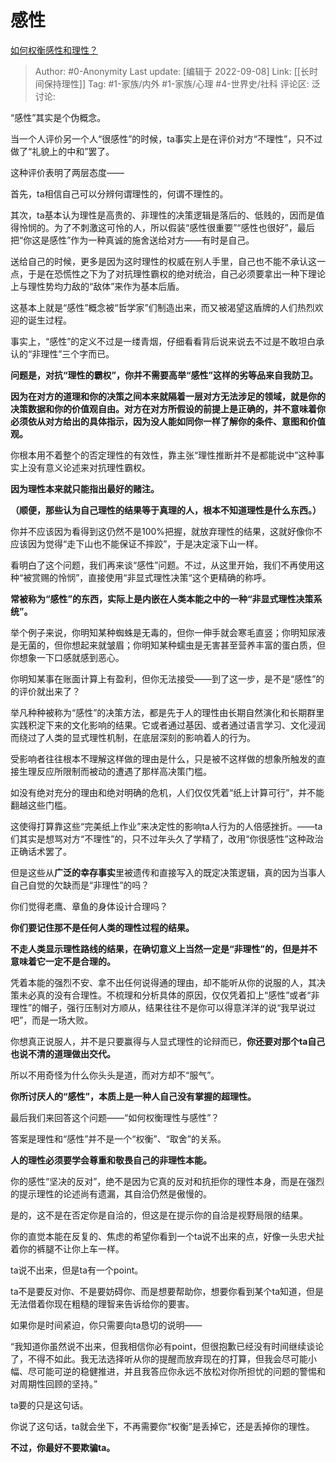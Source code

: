 # 感性
[如何权衡感性和理性？](https://www.zhihu.com/question/23169298/answer/1883853598)

> Author: #0-Anonymity
> Last update: [编辑于 2022-09-08]
> Link: [[长时间保持理性]]
> Tag: #1-家族/内外 #1-家族/心理 #4-世界史/社科
> 评论区:
> 泛讨论:

“感性”其实是个伪概念。

当一个人评价另一个人“很感性”的时候，ta事实上是在评价对方“不理性”，只不过做了“礼貌上的中和”罢了。

这种评价表明了两层态度——

首先，ta相信自己可以分辨何谓理性的，何谓不理性的。

其次，ta基本认为理性是高贵的、非理性的决策逻辑是落后的、低贱的，因而是值得怜悯的。为了不刺激这可怜的人，所以假装“感性很重要”“感性也很好”，最后把“你这是感性”作为一种真诚的施舍送给对方——有时是自己。

送给自己的时候，更多是因为这时理性的权威在别人手里，自己也不能不承认这一点，于是在恐慌性之下为了对抗理性霸权的绝对统治，自己必须要拿出一种下理论上与理性势均力敌的“敌体”来作为基本后盾。

这基本上就是“感性”概念被“哲学家”们制造出来，而又被渴望这盾牌的人们热烈欢迎的诞生过程。

事实上，“感性”的定义不过是一缕青烟，仔细看看背后说来说去不过是不敢坦白承认的“非理性”三个字而已。

**问题是，对抗“理性的霸权”，你并不需要高举“感性”这样的劣等品来自我防卫。**

**因为在对方的道理和你的决策之间本来就隔着一层对方无法涉足的领域，就是你的决策数据和你的价值观自由。对方在对方所假设的前提上是正确的，并不意味着你必须依从对方给出的具体指示，因为没人能如同你一样了解你的条件、意图和价值观。**

你根本用不着整个的否定理性的有效性，靠主张“理性推断并不是都能说中”这种事实上没有意义论述来对抗理性霸权。

**因为理性本来就只能指出最好的赌注。**

**（顺便，那些认为自己理性的结果等于真理的人，根本不知道理性是什么东西。）**

你并不应该因为看得到这仍然不是100%把握，就放弃理性的结果，这就好像你不应该因为觉得“走下山也不能保证不摔跤”，于是决定滚下山一样。

看明白了这个问题，我们再来谈“感性”问题。不过，从这里开始，我们不再使用这种“被赏赐的怜悯”，直接使用“非显式理性决策“这个更精确的称呼。

**常被称为“感性”的东西，实际上是内嵌在人类本能之中的一种“非显式理性决策系统”。**

举个例子来说，你明知某种蜘蛛是无毒的，但你一伸手就会寒毛直竖；你明知尿液是无菌的，但你想起来就皱眉；你明知某种蠕虫是无害甚至营养丰富的蛋白质，但你想象一下口感就感到恶心。

你明知某事在账面计算上有盈利，但你无法接受——到了这一步，是不是“感性”的的评价就出来了？

举凡种种被称为“感性”的决策方法，都是先于人的理性由长期自然演化和长期群里实践积淀下来的文化影响的结果。它或者通过基因、或者通过语言学习、文化浸润而绕过了人类的显式理性机制，在底层深刻的影响着人的行为。

受影响者往往根本不理解这样做的理由是什么，只是被不这样做的想象所触发的直接生理反应所限制而被动的遭遇了那样高决策门槛。

如没有绝对充分的理由和绝对明确的危机，人们仅仅凭着“纸上计算可行”，并不能翻越这些门槛。

这使得打算靠这些“完美纸上作业”来决定性的影响ta人行为的人倍感挫折。——ta们其实是想骂对方“不理性”的，只不过年头久了学精了，改用“你很感性”这种政治正确话术罢了。

但是这些从**广泛的幸存事实**里被遗传和直接写入的既定决策逻辑，真的因为当事人自己自觉的欠缺而是“非理性”的吗？

你们觉得老鹰、章鱼的身体设计合理吗？

**你们要记住那不是任何人类的理性过程的结果。**

**不走人类显示理性路线的结果，在确切意义上当然一定是“非理性”的，但是并不意味着它一定不是合理的。**

凭着本能的强烈不安、拿不出任何说得通的理由，却不能听从你的说服的人，其决策未必真的没有合理性。不梳理和分析具体的原因，仅仅凭着扣上“感性”或者“非理性”的帽子，强行压制对方顺从，结果往往不是你可以得意洋洋的说“我早说过吧”，而是一场大败。

你想真正说服人，并不是只要赢得与人显式理性的论辩而已，**你还要对那个ta自己也说不清的道理做出交代。**

所以不用奇怪为什么你头头是道，而对方却不“服气”。

**你所讨厌人的“感性”，本质上是一种人自己没有掌握的超理性。**

最后我们来回答这个问题——“如何权衡理性与感性”？

答案是理性和“感性”并不是一个“权衡”、“取舍”的关系。

**人的理性必须要学会尊重和敬畏自己的非理性本能。**

你的感性“坚决的反对”，绝不是因为它真的反对和抗拒你的理性本身，而是在强烈的提示理性的论述尚有遗漏，其自洽仍然是傲慢的。

是的，这不是在否定你是自洽的，但这是在提示你的自洽是视野局限的结果。

你的直觉本能在反复的、焦虑的希望你看到一个ta说不出来的点，好像一头忠犬扯着你的裤腿不让你上车一样。

ta说不出来，但是ta有一个point。

ta不是要反对你、不是要妨碍你、而是想要帮助你，想要你看到某个ta知道，但是无法借着你现在粗糙的理智来告诉给你的要害。

如果你是时间紧迫，你只需要向ta恳切的说明——

“我知道你虽然说不出来，但我相信你必有point，但很抱歉已经没有时间继续谈论了，不得不如此。我无法选择听从你的提醒而放弃现在的打算，但我会尽可能小幅、尽可能可逆的稳健推进，并且我答应你永远不放松对你所担忧的问题的警惕和对周期性回顾的坚持。”

ta要的只是这句话。

你说了这句话，ta就会坐下，不再需要你“权衡”是丢掉它，还是丢掉你的理性。

**不过，你最好不要欺骗ta。**
